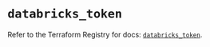 # `databricks_token`

Refer to the Terraform Registry for docs: [`databricks_token`](https://registry.terraform.io/providers/databricks/databricks/1.57.0/docs/resources/token).
